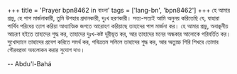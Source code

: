 +++
title = 'Prayer bpn8462 in বাংলা'
tags = ['lang-bn', 'bpn8462']
+++
হে আমার প্রভু, হে পাপ মার্জনাকারী, তুমি উপহার প্রদানকারী, দুঃখ হরণকারী। সত্য-সত্যই আমি অনুনয় করিতেছি যে, যাহারা পার্থিব পরিধেয় ত্যাগ করিয়া আধ্যাত্মিক জগতে আরোহণ করিয়াছে তাহাদের পাপ মার্জনা কর।
		হে আমার প্রভু, অবাঞ্ছনীয় আচরণ হইতে তাহাদের শুদ্ধ কর, তাহাদের দুঃখ-কষ্ট দূরীভূত কর, আর তাহাদের মনের অন্ধকার আলোকে পরিবর্তিত কর। সুখোদ্যানে তাহাদের প্রবেশ করিতে সমর্থ কর, পবিত্রতম সলিলে তাহাদের শুদ্ধ কর, আর অত্যুচ্চ গিরি শিখরে তোমার গৌরবপ্রভা অবলোকন করার সুযোগ দাও।

-- Abdu'l-Bahá
